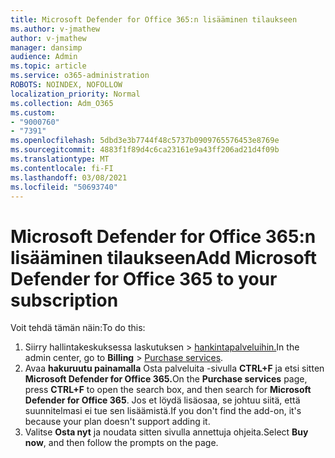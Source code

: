 ```yaml
---
title: Microsoft Defender for Office 365:n lisääminen tilaukseen
ms.author: v-jmathew
author: v-jmathew
manager: dansimp
audience: Admin
ms.topic: article
ms.service: o365-administration
ROBOTS: NOINDEX, NOFOLLOW
localization_priority: Normal
ms.collection: Adm_O365
ms.custom:
- "9000760"
- "7391"
ms.openlocfilehash: 5dbd3e3b7744f48c5737b0909765576453e8769e
ms.sourcegitcommit: 4883f1f89d4c6ca23161e9a43ff206ad21d4f09b
ms.translationtype: MT
ms.contentlocale: fi-FI
ms.lasthandoff: 03/08/2021
ms.locfileid: "50693740"
---
```

# <a name="add-microsoft-defender-for-office-365-to-your-subscription"></a><span data-ttu-id="a6aeb-102">Microsoft Defender for Office 365:n lisääminen tilaukseen</span><span class="sxs-lookup"><span data-stu-id="a6aeb-102">Add Microsoft Defender for Office 365 to your subscription</span></span>

<span data-ttu-id="a6aeb-103">Voit tehdä tämän näin:</span><span class="sxs-lookup"><span data-stu-id="a6aeb-103">To do this:</span></span>

1. <span data-ttu-id="a6aeb-104">Siirry hallintakeskuksessa laskutuksen   >  [hankintapalveluihin.](https://go.microsoft.com/fwlink/p/?linkid=868433)</span><span class="sxs-lookup"><span data-stu-id="a6aeb-104">In the admin center, go to **Billing** > [Purchase services](https://go.microsoft.com/fwlink/p/?linkid=868433).</span></span>
2. <span data-ttu-id="a6aeb-105">Avaa **hakuruutu painamalla** Osta palveluita -sivulla **CTRL+F** ja etsi sitten **Microsoft Defender for Office 365.**</span><span class="sxs-lookup"><span data-stu-id="a6aeb-105">On the **Purchase services** page, press **CTRL+F** to open the search box, and then search for **Microsoft Defender for Office 365**.</span></span> <span data-ttu-id="a6aeb-106">Jos et löydä lisäosaa, se johtuu siitä, että suunnitelmasi ei tue sen lisäämistä.</span><span class="sxs-lookup"><span data-stu-id="a6aeb-106">If you don't find the add-on, it's because your plan doesn't support adding it.</span></span>
3. <span data-ttu-id="a6aeb-107">Valitse **Osta nyt** ja noudata sitten sivulla annettuja ohjeita.</span><span class="sxs-lookup"><span data-stu-id="a6aeb-107">Select **Buy now**, and then follow the prompts on the page.</span></span>
